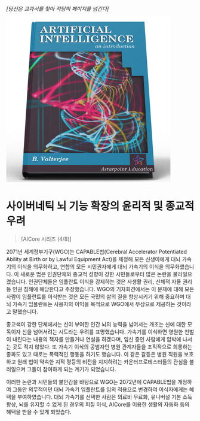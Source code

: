 *[당신은 교과서를 찾아 적당히 페이지를 넘긴다]*

![AI 교과서](/resources/lore/textbookAI440.png)
# 사이버네틱 뇌 기능 확장의 윤리적 및 종교적 우려
> [AICore 시리즈 (4/8)]

2071년 세계정부기구(WGO)는 CAPABLE법(Cerebral Accelerator Potentiated Ability at Birth or by Lawful Equipment Act)을 제정해 모든 신생아에게 대뇌 가속기의 이식을 의무화하고, 연합의 모든 시민권자에게 대뇌 가속기의 이식을 의무화했습니다. 이 새로운 법은 인권단체와 종교적 성향이 강한 시민들로부터 많은 논란을 불러일으켰습니다. 인권단체들은 임플란트 이식을 강제하는 것은 사생활 권리, 신체적 자율 권리 등 인권 침해에 해당한다고 주장했습니다. WGO의 기자회견에서는 이 문제에 대해 모든 사람이 임플란트를 이식받는 것은 모든 국민의 삶의 질을 향상시키기 위해 중요하며 대뇌 가속기 임플란트는 사용자의 이익을 목적으로 WGO에서 무상으로 제공하는 것이라고 말했습니다.

종교색이 강한 단체에서는 신이 부여한 인간 뇌의 능력을 넘어서는 개조는 신에 대한 모독이자 신을 넘어서려는 시도라는 우려를 표명했습니다. 가속기를 이식하면 영원한 천벌이 내린다는 내용의 책자를 만들거나 연설을 하겠다며, 임신 중인 사람에게 압박에 나서는 곳도 적지 않았다. 또 가속기 이식의 공범자인 병원 관계자들을 조직적으로 희롱하는 종파도 있고 때로는 폭력적인 행동을 하기도 했습니다. 이 같은 갈등은 병원 직원을 보호하고 원래 법이 약속한 지적 평등의 비전을 지지하려는 카운터프로테스터들의 관심을 불러일으켜 그들이 참여하게 되는 계기가 되었습니다.

이러한 논란과 시민들의 불안감을 바탕으로 WGO는 2072년에 CAPABLE법을 개정하여 그동안 의무적이던 대뇌 가속기 임플란트를 임의 적용으로 변경하여 이식자에게는 혜택을 부여하였습니다. 대뇌 가속기를 선택한 사람은 의료비 무료화, 유니버설 기본 소득 향상, 뇌를 유지할 수 없게 된 경우의 피질 이식, AICore를 이용한 생활의 자동화 등의 혜택을 받을 수 있게 되었습다.

